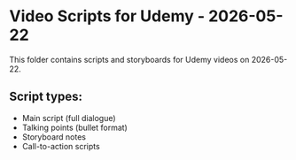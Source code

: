 # Video Scripts for Udemy - 2026-05-22

This folder contains scripts and storyboards for Udemy videos on 2026-05-22.

## Script types:
- Main script (full dialogue)
- Talking points (bullet format)
- Storyboard notes
- Call-to-action scripts
